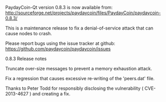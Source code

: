 PaydayCoin-Qt version 0.8.3 is now available from:
  http://sourceforge.net/projects/paydaycoin/files/PaydayCoin/paydaycoin-0.8.3/

This is a maintenance release to fix a denial-of-service attack that
can cause nodes to crash.

Please report bugs using the issue tracker at github:
  https://github.com/paydaycoin/paydaycoin/issues

0.8.3 Release notes

Truncate over-size messages to prevent a memory exhaustion attack.

Fix a regression that causes excessive re-writing of the 'peers.dat' file.


Thanks to Peter Todd for responsibly disclosing the vulnerability
( CVE-2013-4627 ) and creating a fix.
